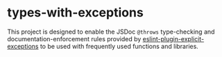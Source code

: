 # types-with-exceptions

This project is designed to enable the JSDoc `@throws` type-checking and documentation-enforcement rules provided by [eslint-plugin-explicit-exceptions](https://github.com/Xvezda/eslint-plugin-explicit-exceptions) to be used with frequently used functions and libraries.
